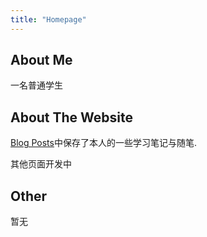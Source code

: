 ```yaml
---
title: "Homepage"
---
```


## About Me

一名普通学生



## About The Website

[Blog Posts](https://mihad-evans.github.io/archive/)中保存了本人的一些学习笔记与随笔.

其他页面开发中



## Other

暂无